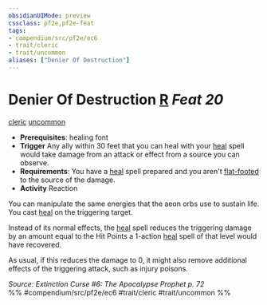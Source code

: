 ```yaml
---
obsidianUIMode: preview
cssclass: pf2e,pf2e-feat
tags:
- compendium/src/pf2e/ec6
- trait/cleric
- trait/uncommon
aliases: ["Denier Of Destruction"]
---
```

# Denier Of Destruction  [R](../../rules/core-rulebook/chapter-9-playing-the-game.md#Actions "Reaction") *Feat 20*  
[cleric](../../rules/traits/cleric.md)  [uncommon](../../rules/traits/uncommon.md)  

- **Prerequisites**: healing font
- **Trigger** Any ally within 30 feet that you can heal with your [heal](../spells/heal.md) spell would take damage from an attack or effect from a source you can observe.
- **Requirements**: You have a [heal](../spells/heal.md) spell prepared and you aren't [flat-footed](../../rules/conditions.md#Flat-footed) to the source of the damage.
- **Activity** Reaction

You can manipulate the same energies that the aeon orbs use to sustain life. You cast [heal](../spells/heal.md) on the triggering target.

Instead of its normal effects, the [heal](../spells/heal.md) spell reduces the triggering damage by an amount equal to the Hit Points a 1-action [heal](../spells/heal.md) spell of that level would have recovered.

As usual, if this reduces the damage to 0, it might also remove additional effects of the triggering attack, such as injury poisons.

*Source: Extinction Curse #6: The Apocalypse Prophet p. 72*  
%% #compendium/src/pf2e/ec6 #trait/cleric #trait/uncommon %%